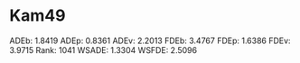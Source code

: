 # Kam49

ADEb: 1.8419
ADEp: 0.8361
ADEv: 2.2013
FDEb: 3.4767
FDEp: 1.6386
FDEv: 3.9715
Rank: 1041
WSADE: 1.3304
WSFDE: 2.5096